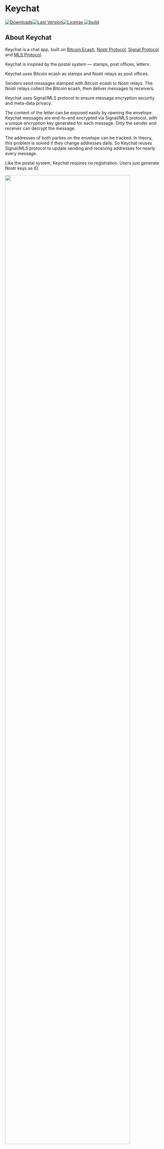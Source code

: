 # Keychat

[![Downloads](https://img.shields.io/github/downloads/keychat-io/keychat-app/total?style=flat-square&logo=github)](https://github.com/keychat-io/keychat-apph/releases/)[![Last Version](https://img.shields.io/github/release/keychat-io/keychat-app/all.svg?style=flat-square)](https://github.com/keychat-io/keychat-app/releases/)[![License](https://img.shields.io/github/license/keychat-io/keychat-app)](LICENSE)
[![build](https://github.com/keychat-io/keychat-app/actions/workflows/build.yaml/badge.svg)](https://github.com/keychat-io/keychat-app/actions/workflows/build.yaml)


## About Keychat

Keychat is a chat app, built on [Bitcoin Ecash](https://cashu.space/), [Nostr Protocol](https://github.com/nostr-protocol/nips), [Signal Protocol](https://github.com/signalapp/libsignal) and [MLS Protocol](https://messaginglayersecurity.rocks/).

Keychat is inspired by the postal system — stamps, post offices, letters.

Keychat uses Bitcoin ecash as stamps and Nostr relays as post offices.

Senders send messages stamped with Bitcoin ecash to Nostr relays. The Nostr relays collect the Bitcoin ecash, then deliver messages to receivers.

Keychat uses Signal/MLS protocol to ensure message encryption security and meta-data privacy.

The content of the letter can be exposed easily by opening the envelope. Keychat messages are end-to-end encrypted via Signal/MLS protocol, with a unique encryption key generated for each message. Only the sender and receiver can decrypt the message.

The addresses of both parties on the envelope can be tracked. In theory, this problem is solved if they change addresses daily. So Keychat reuses Signal/MLS protocol to update sending and receiving addresses for nearly every message.

Like the postal system, Keychat requires no registration. Users just generate Nostr keys as ID.

<p>
<img src="./docs/images/inspiration.png" width="90%" height="auto"/>
</p>

### Design Philosoph
Offline Me needs self-controlled IDs and wallets to live in the physical world.

Online Me also first needs self-controlled IDs and wallets to live in the digital world.

Then Me can chat and browse.

In Chat, Me uses the IDs and pays for relays per message with the wallets.

In Browser, Me uses the IDs to log in to Mini Apps and pays in Bitcoin with the wallets.


### Mobile Screenshot
<p>
<img src="./docs/images/app1.jpg" width="23%" height="auto" />
<img src="./docs/images/app4.jpg" width="23%" height="auto"/>
<img src="./docs/images/app2.jpg" width="23%" height="auto"/>
<img src="./docs/images/app3.jpg" width="23%" height="auto"/>
</p>

### Desktop Screenshot
<p>
<img src="./docs/images/desktop.gif" width="90%" height="auto"/>
</p>

## Download

- [Android APK](https://github.com/keychat-io/keychat-app/releases)
- [MacOS-arm64](https://github.com/keychat-io/keychat-app/releases)
- [iOS](https://apps.apple.com/us/app/keychat-io/id6447493752)
- GooglePlay: Coming
- [Windows-x86_64](https://github.com/keychat-io/keychat-app/releases)
- [Linux](https://github.com/keychat-io/keychat-app/releases)

## Install Requirements
- Android: >= 12
- iOS: >= 15
- MacOS: >= 13
- Windows: Lack of signature and notary for now, turn off anti-virus software before installation
- Linux: `sudo dpkg -i ./xx.deb`

## Follow Us
[npub1h0uj825jgcr9lzxyp37ehasuenq070707pj63je07n8mkcsg3u0qnsrwx8](https://jumble.social/users/npub1h0uj825jgcr9lzxyp37ehasuenq070707pj63je07n8mkcsg3u0qnsrwx8)

## Spec Compliance

Keychat implements the following nips:

- [NIP-01: Basic protocol flow][nip01]
- [NIP-06: Basic key derivation from mnemonic seed phrase][nip06]
- [NIP-07: window.nostr capability for web browsers][nip07]
- [NIP-17: Private Direct Messages][nip17]
- [NIP-19: Bech32-encoded entities][NIP19]
- [NIP-44: Encrypted Payloads][NIP44]
- [NIP-47: Nostr Wallet Connect][NIP47]
- [NIP-55: Android Signer Application][nip55]
- [NIP-59: Gift Wrap][NIP19]
- [NIP-B7: Blossom Media](B7)
 
[nips]: https://github.com/nostr-protocol/nips
[nip01]: https://github.com/nostr-protocol/nips/blob/master/01.md
[nip17]: https://github.com/nostr-protocol/nips/blob/master/17.md
[nip06]: https://github.com/nostr-protocol/nips/blob/master/06.md
[nip07]: https://github.com/nostr-protocol/nips/blob/master/07.md
[nip19]: https://github.com/nostr-protocol/nips/blob/master/19.md
[nip44]: https://github.com/nostr-protocol/nips/blob/master/44.md
[nip47]: https://github.com/nostr-protocol/nips/blob/master/47.md
[nip55]: https://github.com/nostr-protocol/nips/blob/master/55.md
[B7]: https://github.com/nostr-protocol/nips/blob/master/B7.md

## WebLN Provider
[webln.dev](https://www.webln.dev/)

[x] sendPayment
[x] makeInvoice

## Universal Link
### Add a contact from pubkey
`https://www.keychat.io/u/xxx`

Demo: [https://www.keychat.io/u/npub1h0uj825jgcr9lzxyp37ehasuenq070707pj63je07n8mkcsg3u0qnsrwx8](https://www.keychat.io/u/npub1h0uj825jgcr9lzxyp37ehasuenq070707pj63je07n8mkcsg3u0qnsrwx8)

## Deeplink

Add a contact

```
nostr:npub1h0uj825jgcr9lzxyp37ehasuenq070707pj63je07n8mkcsg3u0qnsrwx8
or
keychat://www.keychat.io/u/npub1h0uj825jgcr9lzxyp37ehasuenq070707pj63je07n8mkcsg3u0qnsrwx8
```

### Supported Intent / Scheme

```
adb shell am start -W -a android.intent.action.VIEW -d "scheme:xxxx"
```

- nostr. Add a contact, eg: `nostr:npub1h0uj825jgcr9lzxyp37ehasuenq070707pj63je07n8mkcsg3u0qnsrwx8`
- cashu. Receive cashu token, eg: `cashu:cashuBo2FteBxxx`
- lightning. Pay Lightning Invoice, eg: `lightning:npub1h0uj825jgcr9lzxyp37ehasuenq070707pj63je07n8mkcsg3u0qnsrwx8`
- lnurlp. Pay to Lightning address, eg: `lightning:LNURL1DP68GURN8GHJ7UM9WFMXJCM99E3K7MF0V9CXJ0M385EKVCENXC6R2C35XVUKXEFCV5MKVV34X5EKZD3EV56NYD3HXQURZEPEXEJXXEPNXSCRVWFNV9NXZCN9XQ6XYEFHVGCXXCMYXYMNSERXFQ5FNS`
- BIP21 URI with BOLT 11 invoice, eg: `bitcoin:BC1QYLH3U67J673H6Y6ALV70M0PL2YZ53TZHVXGG7U?amount=0.00001&label=sbddesign%3A%20For%20lunch%20Tuesday&message=For%20lunch%20Tuesday&lightning=LNBC10U1P3PJ257PP5YZTKWJCZ5FTL5LAXKAV23ZMZEKAW37ZK6KMV80PK4XAEV5QHTZ7QDPDWD3XGER9WD5KWM36YPRX7U3QD36KUCMGYP282ETNV3SHJCQZPGXQYZ5VQSP5USYC4LK9CHSFP53KVCNVQ456GANH60D89REYKDNGSMTJ6YW3NHVQ9QYYSSQJCEWM5CJWZ4A6RFJX77C490YCED6PEMK0UPKXHY89CMM7SCT66K8GNEANWYKZGDRWRFJE69H9U5U0W57RRCSYSAS7GADWMZXC8C6T0SPJAZUP6`

## Development Getting Started

```
git submodule update --init --recursive
dart pub global activate melos 7.0.0-dev.9
melos bootstrap

# build rust lib: packages\keychat_rust_ffi_plugin\README.md
# cd packages/keychat_rust_ffi_plugin
# git submodule update --init --recursive

cd packages/app
flutter devices
flutter run -d xxx

# release
melos run build:ios 
melos run build:android
melos run build:macos

# windows
dart pub global activate fastforge
```

## Based On

- [Nostr Protocol](https://nostr.com/): for delivering and storing messages.
- [Ecash Cashu](https://cashu.space/): for paying micropayments to relays (optional), depends on whether relay charges a fee.
- [Signal Protocol](https://github.com/signalapp/libsignal): for encrypting messages (end-to-end).
- [MLS Protocol](https://github.com/signalapp/libsignal): messaging Layer Security (MLS) is a security layer for encrypting messages in large group. 
- AWS S3: for storing encrypted files.
- [Isar DB](https://github.com/isar/isar): a NoSQL database for Flutter for local data storage.
- [flutter_rust_bridge](https://github.com/fzyzcjy/flutter_rust_bridge/): Flutter/Dart <-> Rust binding generator, feature-rich, but seamless and simple.
- [melos](https://melos.invertase.dev/): Melos is a CLI tool used to help manage Dart projects with multiple packages
- [rust-nostr](https://github.com/rust-nostr/nostr): Nostr protocol implementation, SDK and FFI

## License

Licensed under the GNU AGPLv3: [https://www.gnu.org/licenses/agpl-3.0.html](https://www.gnu.org/licenses/agpl-3.0.html)